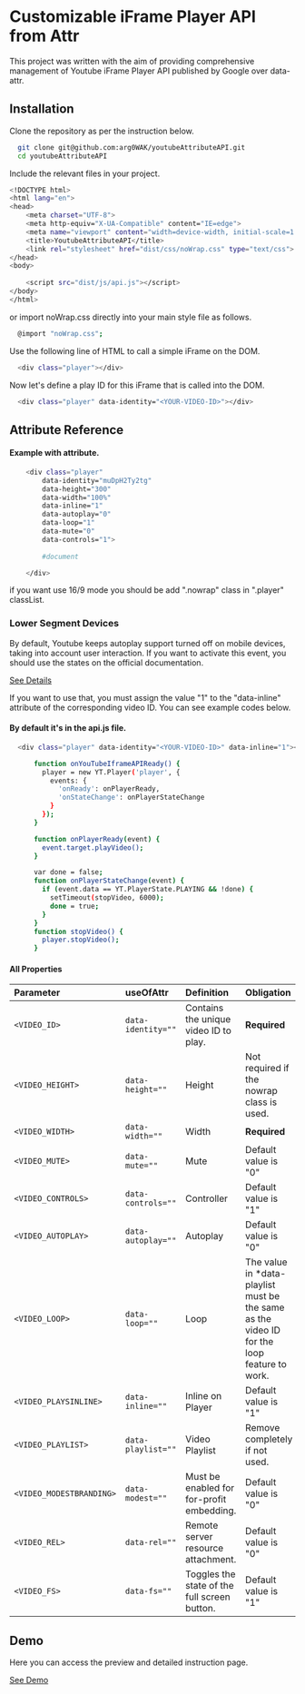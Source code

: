 <h1 class="filter">Customizable iFrame Player API from Attr</h1>
<p class="filter">This project was written with the aim of providing comprehensive management of Youtube iFrame Player API published by Google over data-attr.</p>

## Installation

Clone the repository as per the instruction below.

```bash
  git clone git@github.com:arg0WAK/youtubeAttributeAPI.git
  cd youtubeAttributeAPI
```
Include the relevant files in your project.

```bash
<!DOCTYPE html>
<html lang="en">
<head>
    <meta charset="UTF-8">
    <meta http-equiv="X-UA-Compatible" content="IE=edge">
    <meta name="viewport" content="width=device-width, initial-scale=1.0">
    <title>YoutubeAttributeAPI</title>
    <link rel="stylesheet" href="dist/css/noWrap.css" type="text/css">
</head>
<body>
    
    <script src="dist/js/api.js"></script>
</body>
</html>
```
or import noWrap.css directly into your main style file as follows.
```bash
  @import "noWrap.css";
```
Use the following line of HTML to call a simple iFrame on the DOM.

```bash
  <div class="player"></div>
```
Now let's define a play ID for this iFrame that is called into the DOM.
```bash
  <div class="player" data-identity="<YOUR-VIDEO-ID>"></div>
```

## Attribute Reference

#### Example with attribute.

```bash
    <div class="player" 
        data-identity="muDpH2Ty2tg"
        data-height="300"
        data-width="100%"
        data-inline="1"
        data-autoplay="0"
        data-loop="1" 
        data-mute="0" 
        data-controls="1">
    
        #document

    </div>
```
if you want use 16/9 mode you should be add ".nowrap" class in ".player" classList.

### Lower Segment Devices
By default, Youtube keeps autoplay support turned off on mobile devices, taking into account user interaction. If you want to activate this event, you should use the states on the official documentation.

[See Details](https://developers.google.com/youtube/iframe_api_reference)

If you want to use that, you must assign the value "1" to the "data-inline" attribute of the corresponding video ID.
You can see example codes below.

#### By default it's in the api.js file.

```bash
  <div class="player" data-identity="<YOUR-VIDEO-ID>" data-inline="1"></div>
```

```bash
      function onYouTubeIframeAPIReady() {
        player = new YT.Player('player', {
          events: {
            'onReady': onPlayerReady,
            'onStateChange': onPlayerStateChange
          }
        });
      }

      function onPlayerReady(event) {
        event.target.playVideo();
      }

      var done = false;
      function onPlayerStateChange(event) {
        if (event.data == YT.PlayerState.PLAYING && !done) {
          setTimeout(stopVideo, 6000);
          done = true;
        }
      }
      function stopVideo() {
        player.stopVideo();
      }
```

#### All Properties

| Parameter | useOfAttr     | Definition     | Obligation               |
| :-------- | :------- | :------- | :------------------------- |
| `<VIDEO_ID>` | `data-identity=""` | Contains the unique video ID to play.  | **Required** |
| `<VIDEO_HEIGHT>` | `data-height=""` | Height  | Not required if the nowrap class is used. |
| `<VIDEO_WIDTH>` | `data-width=""` | Width | **Required** |
| `<VIDEO_MUTE>` | `data-mute=""` | Mute | Default value is "0" |
| `<VIDEO_CONTROLS>` | `data-controls=""` | Controller  | Default value is "1" |
| `<VIDEO_AUTOPLAY>` | `data-autoplay=""` | Autoplay  | Default value is "0" |
| `<VIDEO_LOOP>` | `data-loop=""` | Loop  | The value in *data-playlist must be the same as the video ID for the loop feature to work. |
| `<VIDEO_PLAYSINLINE>` | `data-inline=""` | Inline on Player  | Default value is "1" |
| `<VIDEO_PLAYLIST>` | `data-playlist=""` | Video Playlist | Remove completely if not used. |
| `<VIDEO_MODESTBRANDING>` | `data-modest=""` | Must be enabled for for-profit embedding.  | Default value is "0" |
| `<VIDEO_REL>` | `data-rel=""` | Remote server resource attachment.  | Default value is "0" |
| `<VIDEO_FS>` | `data-fs=""` | Toggles the state of the full screen button. | Default value is "1" |


## Demo

Here you can access the preview and detailed instruction page.

[See Demo](https://barisalbayrak.net/youtubeAttributeAPI)
